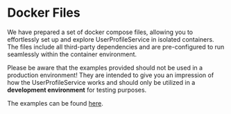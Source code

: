 # Docker Files

We have prepared a set of docker compose files, allowing you to effortlessly set up and explore UserProfileService in isolated containers. The files include all third-party dependencies and are pre-configured to run seamlessly within the container environment.

Please be aware that the examples provided should not be used in a production environment! They are intended to give you an impression of how the UserProfileService works and should only be utilized in a **development environment** for testing purposes.

The examples can be found [here](https://github.com/bechtleav360/Maverick.UserProfileService/tree/main/examples/).
